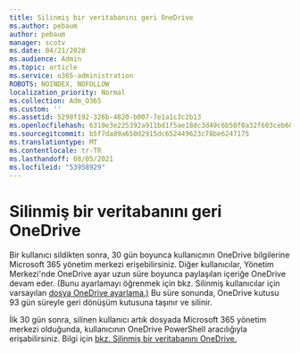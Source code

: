 ```yaml
---
title: Silinmiş bir veritabanını geri OneDrive
ms.author: pebaum
author: pebaum
manager: scotv
ms.date: 04/21/2020
ms.audience: Admin
ms.topic: article
ms.service: o365-administration
ROBOTS: NOINDEX, NOFOLLOW
localization_priority: Normal
ms.collection: Adm_O365
ms.custom: ''
ms.assetid: 5298f192-326b-4820-b007-7e1a1c3c2b13
ms.openlocfilehash: 6310e3e225392a911bd1f5ae18dc3d49c6b50f0a32f603ceb60816657d5b3fc6
ms.sourcegitcommit: b5f7da89a650d2915dc652449623c78be6247175
ms.translationtype: MT
ms.contentlocale: tr-TR
ms.lasthandoff: 08/05/2021
ms.locfileid: "53958929"
---
```

# <a name="restore-a-deleted-onedrive"></a>Silinmiş bir veritabanını geri OneDrive

Bir kullanıcı sildikten sonra, 30 gün boyunca kullanıcının OneDrive bilgilerine Microsoft 365 yönetim merkezi erişebilirsiniz. Diğer kullanıcılar, Yönetim Merkezi'nde OneDrive ayar uzun süre boyunca paylaşılan içeriğe OneDrive devam eder. (Bunu ayarlamayı öğrenmek için bkz. Silinmiş kullanıcılar için varsayılan [dosya OneDrive ayarlama.)](https://go.microsoft.com/fwlink/?linkid=874267) Bu süre sonunda, OneDrive kutusu 93 gün süreyle geri dönüşüm kutusuna taşınır ve silinir.
  
İlk 30 gün sonra, silinen kullanıcı artık dosyada Microsoft 365 yönetim merkezi olduğunda, kullanıcının OneDrive PowerShell aracılığıyla erişabilirsiniz. Bilgi için [bkz. Silinmiş bir veritabanını OneDrive.](https://go.microsoft.com/fwlink/?linkid=874269)
  

